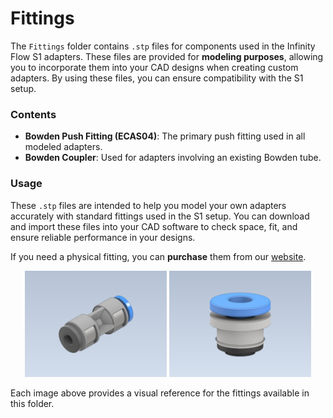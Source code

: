 # Fittings

The `Fittings` folder contains `.stp` files for components used in the Infinity Flow S1 adapters. These files are provided for **modeling purposes**, allowing you to incorporate them into your CAD designs when creating custom adapters. By using these files, you can ensure compatibility with the S1 setup.

### Contents

- **Bowden Push Fitting (ECAS04)**: The primary push fitting used in all modeled adapters.
- **Bowden Coupler**: Used for adapters involving an existing Bowden tube.

### Usage

These `.stp` files are intended to help you model your own adapters accurately with standard fittings used in the S1 setup. You can download and import these files into your CAD software to check space, fit, and ensure reliable performance in your designs.

If you need a physical fitting, you can **purchase** them from our [website](https://infinityflow3d.com/).

<div align="center">
  <img src="./images/Bowden_Coupler.png" alt="Bowden Coupler" width="45%">
  <img src="./images/ECAS04.png" alt="Bowden Push Fitting" width="45%">
</div>

Each image above provides a visual reference for the fittings available in this folder.

